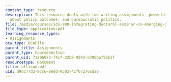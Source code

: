 ```yaml
---
content_type: resource
description: This resource deals with two writing assignments- powerful dumb ideas
  about policy outcomes; and bureaucratic politics.
file: /media/courses/ids-900-integrating-doctoral-seminar-on-emerging-technologies-fall-2005/d9dc77d397c68edd930341f67276cd20_allison.pdf
file_type: application/pdf
learning_resource_types:
- Assignments
ocw_type: OCWFile
parent_title: Assignments
parent_type: CourseSection
parent_uid: 71206073-f4c7-32b8-9343-b780baf56b1f
resourcetype: Document
title: allison.pdf
uid: d9dc77d3-97c6-8edd-9303-41f67276cd20
---
```

